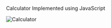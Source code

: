 Calculator Implemented using JavaScript 

![Calculator](https://user-images.githubusercontent.com/32956051/104039282-08826780-518b-11eb-9779-d3b05dcd75f1.PNG)
